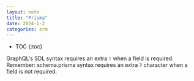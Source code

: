 ```yaml
---
layout: note
title: "Prisma"
date: 2024-1-2
categories: orm
---
```


- TOC
{:toc}

GraphQL's SDL syntax requires an extra `!` when a field is required. Remember: schema.prisma syntax requires an extra `?` character when a field is not required.
